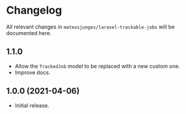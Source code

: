 # Changelog

All relevant changes in `mateusjunges/laravel-trackable-jobs` will be documented here.

## 1.1.0
- Allow the `TrackedJob` model to be replaced with a new custom one.
- Improve docs.

## 1.0.0 (2021-04-06)
- Initial release.